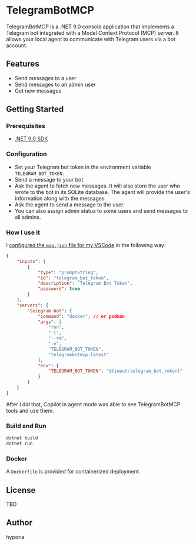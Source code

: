# TelegramBotMCP

TelegramBotMCP is a .NET 9.0 console application that implements a Telegram bot integrated with a Model Context Protocol (MCP) server. It allows your local agent to communicate with Telegram users via a bot account.

## Features

-   Send messages to a user
-   Send messages to an admin user
-   Get new messages

## Getting Started

### Prerequisites

-   [.NET 9.0 SDK](https://dotnet.microsoft.com/download/dotnet/9.0)

### Configuration

-   Set your Telegram bot token in the environment variable `TELEGRAM_BOT_TOKEN`.
-   Send a message to your bot.
-   Ask the agent to fetch new messages. It will also store the user who wrote to the bot in its SQLite database. The agent will provide the user's information along with the messages.
-   Ask the agent to send a message to the user.
-   You can also assign admin status to some users and send messages to all admins.

### How I use it

I [configured the `msp.json` file for my VSCode](https://code.visualstudio.com/docs/copilot/chat/mcp-servers) in the following way:

```Json
{
    "inputs": [
        {
            "type": "promptString",
            "id": "telegram_bot_token",
            "description": "Telegram Bot Token",
            "password": true
        }
    ],
    "servers": {
        "telegram-bot": {
            "command": "docker", // or podman
            "args": [
                "run",
                "-i",
                "--rm",
                "-e",
                "TELEGRAM_BOT_TOKEN",
                "telegrambotmcp:latest"
            ],
            "env": {
                "TELEGRAM_BOT_TOKEN": "${input:telegram_bot_token}"
            }
        }
    }
}
```

After I did that, Copilot in agent mode was able to see TelegramBotMCP tools and use them.

### Build and Run

```sh
dotnet build
dotnet run
```

### Docker

A `Dockerfile` is provided for containerized deployment.

## License

TBD

## Author

hyporia
